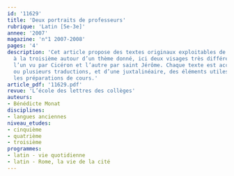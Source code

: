 ```yaml
---
id: '11629'
title: 'Deux portraits de professeurs'
rubrique: 'Latin [5e-3e]'
annee: '2007'
magazine: 'n°1 2007-2008'
pages: '4'
description: 'Cet article propose des textes originaux exploitables de la cinquième
  à la troisième autour d’un thème donné, ici deux visages très différents d’enseignants,
  l’un vu par Cicéron et l’autre par saint Jérôme. Chaque texte est accompagné d’une
  ou plusieurs traductions, et d’une juxtalinéaire, des éléments utiles pour simplifier
  les préparations de cours.'
article_pdf: '11629.pdf'
revue: 'L’école des lettres des collèges'
auteurs:
- Bénédicte Monat
disciplines:
- langues anciennes
niveau_etudes:
- cinquième
- quatrième
- troisième
programmes:
- latin - vie quotidienne
- latin - Rome, la vie de la cité
---
```


